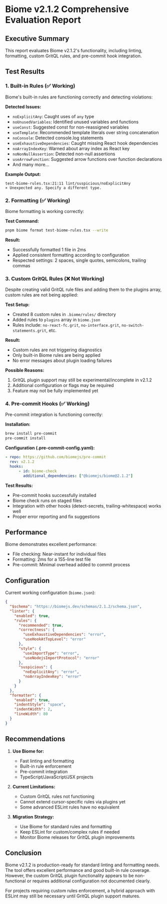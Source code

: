 # Biome v2.1.2 Comprehensive Evaluation Report

## Executive Summary

This report evaluates Biome v2.1.2's functionality, including linting, formatting, custom GritQL rules, and pre-commit hook integration.

## Test Results

### 1. Built-in Rules (✅ Working)

Biome's built-in rules are functioning correctly and detecting violations:

**Detected Issues:**
- `noExplicitAny`: Caught uses of `any` type
- `noUnusedVariables`: Identified unused variables and functions
- `useConst`: Suggested const for non-reassigned variables
- `useTemplate`: Recommended template literals over string concatenation
- `noConsole`: Detected console.log statements
- `useExhaustiveDependencies`: Caught missing React hook dependencies
- `noArrayIndexKey`: Warned about array index as React key
- `noNonNullAssertion`: Detected non-null assertions
- `useArrowFunction`: Suggested arrow functions over function declarations
- And many more...

**Example Output:**
```
test-biome-rules.tsx:21:11 lint/suspicious/noExplicitAny
× Unexpected any. Specify a different type.
```

### 2. Formatting (✅ Working)

Biome formatting is working correctly:

**Test Command:**
```bash
pnpm biome format test-biome-rules.tsx --write
```

**Result:**
- Successfully formatted 1 file in 2ms
- Applied consistent formatting according to configuration
- Respected settings: 2 spaces, single quotes, semicolons, trailing commas

### 3. Custom GritQL Rules (❌ Not Working)

Despite creating valid GritQL rule files and adding them to the plugins array, custom rules are not being applied:

**Test Setup:**
- Created 8 custom rules in `.biome/rules/` directory
- Added rules to `plugins` array in `biome.json`
- Rules include: `no-react-fc.grit`, `no-interface.grit`, `no-switch-statements.grit`, etc.

**Result:**
- Custom rules are not triggering diagnostics
- Only built-in Biome rules are being applied
- No error messages about plugin loading failures

**Possible Reasons:**
1. GritQL plugin support may still be experimental/incomplete in v2.1.2
2. Additional configuration or flags may be required
3. Feature may not be fully implemented yet

### 4. Pre-commit Hooks (✅ Working)

Pre-commit integration is functioning correctly:

**Installation:**
```bash
brew install pre-commit
pre-commit install
```

**Configuration (.pre-commit-config.yaml):**
```yaml
- repo: https://github.com/biomejs/pre-commit
  rev: v2.1.2
  hooks:
      - id: biome-check
        additional_dependencies: ["@biomejs/biome@2.1.2"]
```

**Test Results:**
- Pre-commit hooks successfully installed
- Biome check runs on staged files
- Integration with other hooks (detect-secrets, trailing-whitespace) works well
- Proper error reporting and fix suggestions

## Performance

Biome demonstrates excellent performance:
- File checking: Near-instant for individual files
- Formatting: 2ms for a 155-line test file
- Pre-commit: Minimal overhead added to commit process

## Configuration

Current working configuration (`biome.json`):
```json
{
  "$schema": "https://biomejs.dev/schemas/2.1.2/schema.json",
  "linter": {
    "enabled": true,
    "rules": {
      "recommended": true,
      "correctness": {
        "useExhaustiveDependencies": "error",
        "useHookAtTopLevel": "error"
      },
      "style": {
        "useImportType": "error",
        "useNodejsImportProtocol": "error"
      },
      "suspicious": {
        "noExplicitAny": "error",
        "noArrayIndexKey": "error"
      }
    }
  },
  "formatter": {
    "enabled": true,
    "indentStyle": "space",
    "indentWidth": 2,
    "lineWidth": 80
  }
}
```

## Recommendations

1. **Use Biome for:**
   - Fast linting and formatting
   - Built-in rule enforcement
   - Pre-commit integration
   - TypeScript/JavaScript/JSX projects

2. **Current Limitations:**
   - Custom GritQL rules not functioning
   - Cannot extend cursor-specific rules via plugins yet
   - Some advanced ESLint rules have no equivalent

3. **Migration Strategy:**
   - Use Biome for standard rules and formatting
   - Keep ESLint for custom/complex rules if needed
   - Monitor Biome releases for GritQL plugin improvements

## Conclusion

Biome v2.1.2 is production-ready for standard linting and formatting needs. The tool offers excellent performance and good built-in rule coverage. However, the custom GritQL plugin functionality appears to be non-functional or requires additional configuration not documented clearly.

For projects requiring custom rules enforcement, a hybrid approach with ESLint may still be necessary until GritQL plugin support matures.
